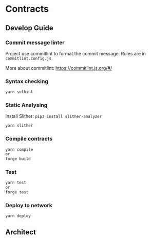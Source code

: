 # Contracts

## Develop Guide

### Commit message linter

Project use commitlint to format the commit message. Rules are in `commitlint.config.js`

More about commitlint: <https://commitlint.js.org/#/>

### Syntax checking

```sh
yarn solhint
```

### Static Analysing

Install Slither: `pip3 install slither-analyzer`

```sh
yarn slither
```

### Compile contracts

```sh
yarn compile
or
forge build
```

### Test

```sh
yarn test
or
forge test
```

### Deploy to network

```sh
yarn deploy
```

## Architect
